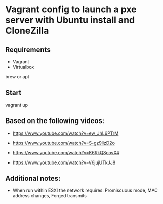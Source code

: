 # Vagrant config to launch a pxe server with Ubuntu install and CloneZilla

## Requirements
* Vagrant
* Virtualbox

brew or apt

## Start
vagrant up

## Based on the following videos:
* https://www.youtube.com/watch?v=ew_JhL6PTrM
* https://www.youtube.com/watch?v=S-gz9lizD2o
* https://www.youtube.com/watch?v=K6RkQ8covX4

* https://www.youtube.com/watch?v=V6jujUTkJJ8

## Additional notes:
* When run within ESXI the network requires: Promiscuous mode, MAC address changes, Forged transmits



